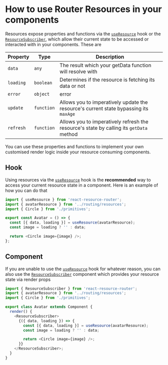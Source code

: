 # How to use Router Resources in your components

Resources expose properties and functions via the [`useResource`](/api/hooks#useresource) hook or the [`ResourceSubscriber`](/api/components#resourcesubscriber), which allow their current state to be accessed or interacted with in your components. These are

| Property  | Type       | Description                                                                             |
| --------- | ---------- | --------------------------------------------------------------------------------------- |
| `data`    | `any`      | The result which your getData function will resolve with                                |
| `loading` | `boolean`  | Determines if the resource is fetching its data or not                                  |
| `error`   | `object`   | error                                                                                   | null | If your getData function throws an error, it will be stored here |
| `update`  | `function` | Allows you to imperatively update the resource's current state bypassing its `maxAge`   |
| `refresh` | `function` | Allows you to imperatively refresh the resource's state by calling its `getData` method |

You can use these properties and functions to implement your own customised render logic inside your resource consuming components.

## Hook

Using resources via the [`useResource`](/api/hooks#useresource) hook is the **recommended** way to access your current resource state in a component. Here is an example of how you can do that

```js
import { useResource } from 'react-resource-router';
import { avatarResource } from '../routing/resources';
import { Circle } from './primitives';

export const Avatar = () => {
  const [{ data, loading }] = useResource(avatarResource);
  const image = loading ? '' : data;

  return <Circle image={image} />;
};
```

## Component

If you are unable to use the [`useResource`](/api/hooks#useresource) hook for whatever reason, you can also use the [`ResourceSubscriber`](/api/components#resourcesubscriber) component which provides your resource state via render props

```js
import { ResourceSubscriber } from 'react-resource-router';
import { avatarResource } from '../routing/resources';
import { Circle } from './primitives';

export class Avatar extends Component {
  render() {
    <ResourceSubscriber>
      {({ data, loading }) => {
        const [{ data, loading }] = useResource(avatarResource);
        const image = loading ? '' : data;

        return <Circle image={image} />;
      }}
    </ResourceSubscriber>;
  }
}
```
